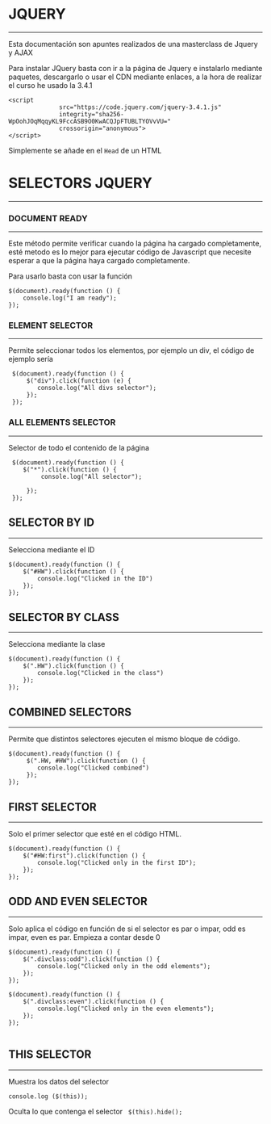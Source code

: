 # JQUERY 
---
Esta documentación son apuntes realizados de una masterclass de Jquery y AJAX

Para instalar JQuery basta con ir a la página de Jquery e instalarlo mediante paquetes, descargarlo o usar el CDN mediante enlaces, a la hora de realizar el curso he usado la 3.4.1
```
<script
			  src="https://code.jquery.com/jquery-3.4.1.js"
			  integrity="sha256-WpOohJOqMqqyKL9FccASB9O0KwACQJpFTUBLTYOVvVU="
			  crossorigin="anonymous">
</script>   
```
Simplemente se añade en el ``` Head ``` de un HTML


# SELECTORS JQUERY
___

### DOCUMENT READY
___
Este método permite verificar cuando la página ha cargado completamente, esté metodo es lo mejor para ejecutar código de Javascript que necesite esperar a que la página haya cargado completamente.

Para usarlo basta con usar la función 

```
$(document).ready(function () {
    console.log("I am ready");
});
```
### ELEMENT SELECTOR
___
Permite seleccionar todos los elementos, por ejemplo un div, el código de ejemplo sería 

```
 $(document).ready(function () {
     $("div").click(function (e) { 
        console.log("All divs selector");
     });
 });
```
### ALL ELEMENTS SELECTOR
___
Selector de todo el contenido de la página 
```
 $(document).ready(function () {
    $("*").click(function () { 
         console.log("All selector");

     });
 });
```

## SELECTOR BY ID
___

Selecciona mediante el ID

``` 
$(document).ready(function () {
    $("#HW").click(function () {
        console.log("Clicked in the ID")
    });
});
```
## SELECTOR BY CLASS
___
Selecciona mediante la clase

```
$(document).ready(function () {
    $(".HW").click(function () {
        console.log("Clicked in the class")
    });
});
```

## COMBINED SELECTORS
___

Permite que distintos selectores ejecuten el mismo bloque de código.
```
$(document).ready(function () {
     $(".HW, #HW").click(function () {
        console.log("Clicked combined")
     });
});
```
## FIRST SELECTOR
___
Solo el primer selector que esté en el código HTML.
```
$(document).ready(function () {
    $("#HW:first").click(function () {
        console.log("Clicked only in the first ID");
    });
});
```

## ODD AND EVEN SELECTOR
___
Solo aplica el código en función de si el selector es par o impar, odd es impar, even es par. Empieza a contar desde 0

```
$(document).ready(function () {
    $(".divclass:odd").click(function () {
        console.log("Clicked only in the odd elements");
    });
});
```
```
$(document).ready(function () {
    $(".divclass:even").click(function () {
        console.log("Clicked only in the even elements");
    });
});


```

## THIS SELECTOR
___
Muestra los datos del selector

` console.log ($(this)); `

Oculta lo que contenga el selector
` $(this).hide();`
